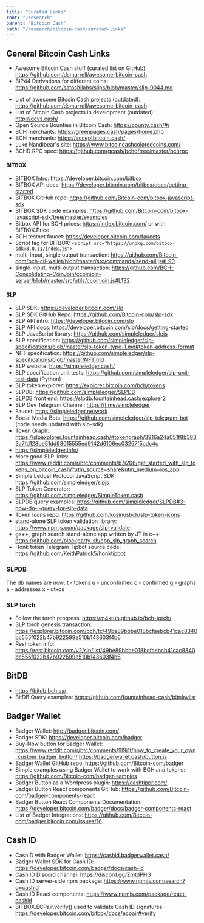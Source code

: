 ```yaml
---
title: "Curated Links"
root: "/research"
parent: "Bitcoin Cash"
path: "/research/bitcoin-cash/curated-links"
---
```


## General Bitcoin Cash Links
* Awesome Bitcoin Cash stuff (curated list on GitHub): https://github.com/dsmurrell/awesome-bitcoin-cash
* BIP44 Derivations for different coins: https://github.com/satoshilabs/slips/blob/master/slip-0044.md
- List of awesome Bitcoin Cash projects (outdated): https://github.com/dsmurrell/awesome-bitcoin-cash
- List of Bitcoin Cash projects in development (outdated): http://devs.cash/
- Open Source Bounties in Bitcoin Cash: https://bounty.cash/#/
- BCH merchants: https://greenpages.cash/pages/home.php
- BCH merchants: https://acceptbitcoin.cash/
- Luke Nandibear's site: https://www.bitcoincashcoloredcoins.com/
- BCHD RPC spec: https://github.com/gcash/bchd/tree/master/bchrpc

#### BITBOX
- BITBOX Intro: https://developer.bitcoin.com/bitbox
- BITBOX API docs: https://developer.bitcoin.com/bitbox/docs/getting-started
- BITBOX GitHub repo: https://github.com/Bitcoin-com/bitbox-javascript-sdk
- BITBOX SDK code examples: https://github.com/Bitcoin-com/bitbox-javascript-sdk/tree/master/examples
- Bitbox API for BCH prices: https://index.bitcoin.com/ or with BITBOX.Price
- BCH testnet faucet: https://developer.bitcoin.com/faucets
- Script tag for BITBOX: `<script src="https://unpkg.com/bitbox-sdk@3.0.11/index.js">`
- multi-input, single output transaction: https://github.com/Bitcoin-com/bch-cli-wallet/blob/master/src/commands/send-all.js#L90
- single-input, multi-output transaction: https://github.com/BCH-Consolidating-CoinJoin/ccoinjoin-server/blob/master/src/utils/ccoinjoin.js#L132


#### SLP
- SLP SDK: https://developer.bitcoin.com/slp
- SLP SDK GitHub Repo: https://github.com/Bitcoin-com/slp-sdk
- SLP API intro: https://developer.bitcoin.com/slp
- SLP API docs: https://developer.bitcoin.com/slp/docs/getting-started
- SLP JavaScript library: https://github.com/simpleledger/slpjs
- SLP specification: https://github.com/simpleledger/slp-specifications/blob/master/slp-token-type-1.md#token-address-format
- NFT specification: https://github.com/simpleledger/slp-specifications/blob/master/NFT.md
- SLP website: https://simpleledger.cash/
- SLP specification unit tests: https://github.com/simpleledger/slp-unit-test-data (Python)
- SLP token explorer: https://explorer.bitcoin.com/bch/tokens
- SLPDB: https://github.com/simpleledger/SLPDB
- SLPDB front end: https://slpdb.fountainhead.cash/explorer2
- SLP Dev Telegram Channel: https://t.me/simpleledger
- Faucet: https://simpleledger.network
- Social Media Bots: https://github.com/simpleledger/slp-telegram-bot (code needs updated with slp-sdk)
- Token Graph: https://slpexplorer.fountainhead.cash/#tokengraph/3916a24a051f8b3833a7fd128be51dd93015555ed9142d6106ec03267f5cdc4c
- https://simpleledger.info/
- More good SLP links: https://www.reddit.com/r/btc/comments/b7j206/get_started_with_slp_tokens_on_bitcoin_cash/?utm_source=share&utm_medium=ios_app
- Simple Ledger Protocol JavaScript SDK: https://github.com/simpleledger/slpjs
- SLP Token Generator: https://github.com/simpleledger/SimpleToken.cash
- SLPDB query examples: https://github.com/simpleledger/SLPDB#3-how-do-i-query-for-slp-data
- Token Icons repo: https://github.com/kosinusbch/slp-token-icons
- stand-alone SLP token validation library: https://www.npmjs.com/package/slp-validate
- gs++, graph search stand-alone app written by JT in c++: https://github.com/blockparty-sh/cpp_slp_graph_search
- Honk token Telegram Tipbot source code: https://github.com/KeithPatrick5/honktipbot

### SLPDB
The db names are now:
t - tokens
u - unconfirmed
c - confirmed
g - graphs
a - addresses
x - utxos

### SLP torch
- Follow the torch progress: https://m4ktub.github.io/bch-torch/
- SLP torch genesis transaction: https://explorer.bitcoin.com/bch/tx/49be89bbbe018bcfaebcb41cac8340bc555f022b47b922599e510b143603f4b6
- Rest token info: https://rest.bitcoin.com/v2/slp/list/49be89bbbe018bcfaebcb41cac8340bc555f022b47b922599e510b143603f4b6

## BitDB
- https://bitdb.bch.sx/
- BitDB Query examples: https://github.com/fountainhead-cash/bitplaylist

## Badger Wallet
- Badger Wallet: http://badger.bitcoin.com/
- Badger SDK: https://developer.bitcoin.com/badger
- Buy-Now button for Badger Wallet:
https://www.reddit.com/r/btc/comments/9l9j1t/how_to_create_your_own_custom_badger_button/
https://badgerwallet.cash/button.js
- Badger Wallet GitHub repo: https://github.com/Bitcoin-com/badger
- Simple examples using Badger Wallet to work with BCH and tokens: https://github.com/Bitcoin-com/badger-samples
- Badger Button as a Wordpress plugin: https://cashtippr.com/
- Badger Button React components GitHub: https://github.com/Bitcoin-com/badger-components-react
- Badger Button React Components Documentation: https://developer.bitcoin.com/badger/docs/badger-components-react
- List of Badger Integrations: https://github.com/Bitcoin-com/badger.bitcoin.com/issues/16

## Cash ID
- CashID with Badger Wallet: https://cashid.badgerwallet.cash/
- Badger Wallet SDK for Cash ID: https://developer.bitcoin.com/badger/docs/cash-id
- Cash ID Discord channel: https://discord.gg/ZmtdPHG
- Cash ID server-side npm package: https://www.npmjs.com/search?q=cashid
- Cash ID React components: https://www.npmjs.com/package/react-cashid
- BITBOX.ECPair.verify() used to validate Cash ID signatures: https://developer.bitcoin.com/bitbox/docs/ecpair#verify
